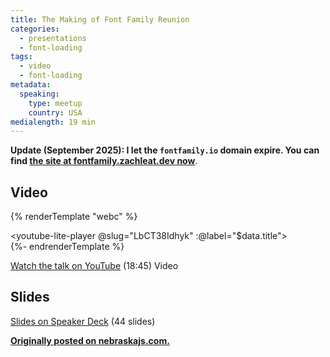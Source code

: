```yaml
---
title: The Making of Font Family Reunion
categories:
  - presentations
  - font-loading
tags:
  - video
  - font-loading
metadata:
  speaking:
    type: meetup
    country: USA
medialength: 19 min
---
```

**Update (September 2025): I let the `fontfamily.io` domain expire. You can find [the site at fontfamily.zachleat.dev now](https://fontfamily.zachleat.dev/)**.

## Video

{% renderTemplate "webc" %}<div><youtube-lite-player @slug="LbCT38Idhyk" :@label="$data.title"></youtube-lite-player></div>{%- endrenderTemplate %}


[Watch the talk on YouTube](https://www.youtube.com/watch?v=LbCT38Idhyk) (18:45) <span class="tag video">Video</span>

## Slides

<script async class="speakerdeck-embed" data-id="7a4e30104ead013264a512c8f4a94aec" data-ratio="1.33333333333333" src="//speakerdeck.com/assets/embed.js"></script>

[Slides on Speaker Deck](https://speakerdeck.com/zachleat/how-and-why-i-built-fontfamily-dot-io) (44 slides)

[**Originally posted on nebraskajs.com.**](https://web.archive.org/web/20240518010357/http://nebraskajs.com/2015/fontfamilyio/)

